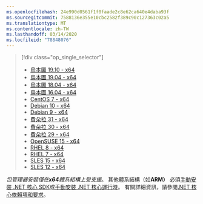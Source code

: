 ```yaml
---
ms.openlocfilehash: 24e990d0561f1f0faade2c8e62ca640e4daba93f
ms.sourcegitcommit: 7588136e355e10cbc2582f389c90c127363c02a5
ms.translationtype: MT
ms.contentlocale: zh-TW
ms.lasthandoff: 03/14/2020
ms.locfileid: "78848076"
---
```


> [!div class="op_single_selector"]
>
> - [烏本圖 19.10 - x64](../linux-package-manager-ubuntu-1910.md)
> - [烏本圖 19.04 - x64](../linux-package-manager-ubuntu-1904.md)
> - [烏本圖 18.04 - x64](../linux-package-manager-ubuntu-1804.md)
> - [烏本圖 16.04 - x64](../linux-package-manager-ubuntu-1604.md)
> - [CentOS 7 - x64](../linux-package-manager-centos7.md)
> - [Debian 10 - x64](../linux-package-manager-debian10.md)
> - [Debian 9 - x64](../linux-package-manager-debian9.md)
> - [費朵拉 31 - x64](../linux-package-manager-fedora31.md)
> - [費朵拉 30 - x64](../linux-package-manager-fedora30.md)
> - [費朵拉 29 - x64](../linux-package-manager-fedora29.md)
> - [OpenSUSE 15 - x64](../linux-package-manager-opensuse15.md)
> - [RHEL 8 - x64](../linux-package-manager-rhel8.md)
> - [RHEL 7 - x64](../linux-package-manager-rhel7.md)
> - [SLES 15 - x64](../linux-package-manager-sles15.md)
> - [SLES 12 - x64](../linux-package-manager-sles12.md)

_包管理器安裝僅在**x64**體系結構上受支援_。 其他體系結構（如**ARM）** 必須[手動安裝 .NET 核心 SDK](../sdk.md?pivots=os-linux#download-and-manually-install)或[手動安裝 .NET 核心運行時](../runtime.md?pivots=os-linux#download-and-manually-install)。 有關詳細資訊，請參閱[.NET 核心依賴項和要求](../dependencies.md)。
